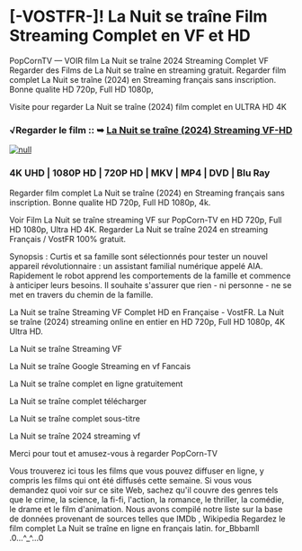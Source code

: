 # [-VOSTFR-]! La Nuit se traîne Film Streaming Complet en VF et HD

PopCornTV — VOIR film La Nuit se traîne 2024 Streaming Complet VF Regarder des Films de La Nuit se traîne en streaming gratuit. Regarder film complet La Nuit se traîne (2024) en Streaming français sans inscription. Bonne qualite HD 720p, Full HD 1080p,

Visite pour regarder La Nuit se traîne (2024) film complet en ULTRA HD 4K

### √Regarder le film :: ➥ [La Nuit se traîne (2024) Streaming VF-HD](https://popcorn-tv.online/fr/movie/1001274/la-nuit-se-traine)

[![null](https://static.wixstatic.com/media/855a25_043b5abeb4ae4d35ac003198e7fe56ed~mv2.gif)](https://popcorn-tv.online/fr/movie/1001274/la-nuit-se-traine)

### 4K UHD | 1080P HD | 720P HD | MKV | MP4 | DVD | Blu Ray

Regarder film complet La Nuit se traîne (2024) en Streaming français sans inscription. Bonne qualite HD 720p, Full HD 1080p, 4k.

Voir Film La Nuit se traîne streaming VF sur PopCorn-TV en HD 720p, Full HD 1080p, Ultra HD 4K. Regarder La Nuit se traîne 2024 en streaming Français / VostFR 100% gratuit.

Synopsis : Curtis et sa famille sont sélectionnés pour tester un nouvel appareil révolutionnaire : un assistant familial numérique appelé AIA. Rapidement le robot apprend les comportements de la famille et commence à anticiper leurs besoins. Il souhaite s'assurer que rien - ni personne - ne se met en travers du chemin de la famille.

La Nuit se traîne Streaming VF Complet HD en Française - VostFR. La Nuit se traîne (2024) streaming online en entier en HD 720p, Full HD 1080p, 4K Ultra HD.

La Nuit se traîne Streaming VF

La Nuit se traîne Google Streaming en vf Fancais

La Nuit se traîne complet en ligne gratuitement

La Nuit se traîne complet télécharger

La Nuit se traîne complet sous-titre

La Nuit se traîne 2024 streaming vf

Merci pour tout et amusez-vous à regarder PopCorn-TV

Vous trouverez ici tous les films que vous pouvez diffuser en ligne, y compris les films qui ont été diffusés cette semaine. Si vous vous demandez quoi voir sur ce site Web, sachez qu'il couvre des genres tels que le crime, la science, la fi-fi, l'action, la romance, le thriller, la comédie, le drame et le film d'animation.
Nous avons compilé notre liste sur la base de données provenant de sources telles que IMDb , Wikipedia
Regardez le film complet La Nuit se traîne en ligne en français latin. for_Bbbamll .0...^_^...0
